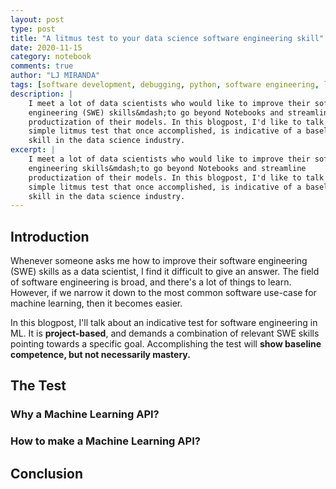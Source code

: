 ```yaml
---
layout: post
type: post
title: "A litmus test to your data science software engineering skill"
date: 2020-11-15
category: notebook
comments: true
author: "LJ MIRANDA"
tags: [software development, debugging, python, software engineering, life]
description: |
    I meet a lot of data scientists who would like to improve their software
    engineering (SWE) skills&mdash;to go beyond Notebooks and streamline
    productization of their models. In this blogpost, I'd like to talk about a
    simple litmus test that once accomplished, is indicative of a baseline SWE
    skill in the data science industry.
excerpt: |
    I meet a lot of data scientists who would like to improve their software
    engineering skills&mdash;to go beyond Notebooks and streamline
    productization of their models. In this blogpost, I'd like to talk about a
    simple litmus test that once accomplished, is indicative of a baseline SWE
    skill in the data science industry.
---
```


<!-- Might sound self aggrandizing? reword litmus test? -->
<!-- Might sound airy even if in the grand scheme of things the project is simple -->
<!-- Talk about improvement or a simple project to introduce yourself in data science SWE -->
<!-- Disclaimer, very easy. There are some process improvements that should still be done -->
<!-- Goal, improvement of engineering sense: thinking about latency, DRY principles, security? -->


## Introduction

Whenever someone asks me how to improve their software engineering (SWE) skills
as a data scientist, I find it difficult to give an answer. The field of
software engineering is broad, and there's a lot of things to learn. However,
if we narrow it down to the most common software use-case for machine learning,
then it becomes easier.

In this blogpost, I'll talk about an indicative test for software engineering
in ML. It is **project-based**, and demands a combination of relevant SWE
skills pointing towards a specific goal. Accomplishing the test will **show
baseline competence, but not necessarily mastery.** 

## The Test

### Why a Machine Learning API?

### How to make a Machine Learning API?


## Conclusion
